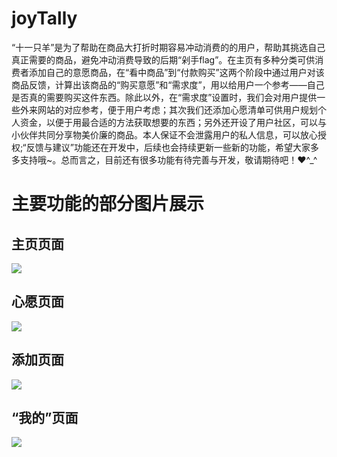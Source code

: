 # joyTally
“十一只羊”是为了帮助在商品大打折时期容易冲动消费的的用户，帮助其挑选自己真正需要的商品，避免冲动消费导致的后期“剁手flag”。在主页有多种分类可供消费者添加自己的意愿商品，在“看中商品”到“付款购买”这两个阶段中通过用户对该商品反馈，计算出该商品的“购买意愿”和“需求度”，用以给用户一个参考——自己是否真的需要购买这件东西。除此以外，在“需求度”设置时，我们会对用户提供一些外来网站的对应参考，便于用户考虑；其次我们还添加心愿清单可供用户规划个人资金，以便于用最合适的方法获取想要的东西；另外还开设了用户社区，可以与小伙伴共同分享物美价廉的商品。本人保证不会泄露用户的私人信息，可以放心授权;“反馈与建议”功能还在开发中，后续也会持续更新一些新的功能，希望大家多多支持哦~。总而言之，目前还有很多功能有待完善与开发，敬请期待吧！❤^_^
# 主要功能的部分图片展示

## 主页页面

![](https://s2.loli.net/2021/12/12/ALoYthsxdb5Or6M.png)


## 心愿页面

![](https://s2.loli.net/2021/12/12/D4BuIXhVM7oFP9U.png)

## 添加页面

![](https://s2.loli.net/2021/12/12/2CqQFZOU6oHJDvt.png)

## “我的”页面

![](https://s2.loli.net/2021/12/12/R8Ul3B6EyAnhVzI.png)
